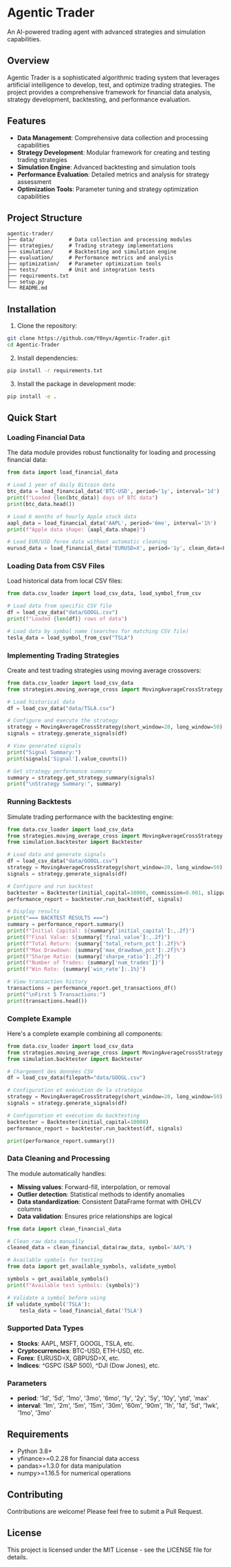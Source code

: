 # Agentic Trader

An AI-powered trading agent with advanced strategies and simulation capabilities.

## Overview

Agentic Trader is a sophisticated algorithmic trading system that leverages artificial intelligence to develop, test, and optimize trading strategies. The project provides a comprehensive framework for financial data analysis, strategy development, backtesting, and performance evaluation.

## Features

- **Data Management**: Comprehensive data collection and processing capabilities
- **Strategy Development**: Modular framework for creating and testing trading strategies
- **Simulation Engine**: Advanced backtesting and simulation tools
- **Performance Evaluation**: Detailed metrics and analysis for strategy assessment
- **Optimization Tools**: Parameter tuning and strategy optimization capabilities

## Project Structure

```
agentic-trader/
├── data/           # Data collection and processing modules
├── strategies/     # Trading strategy implementations
├── simulation/     # Backtesting and simulation engine
├── evaluation/     # Performance metrics and analysis
├── optimization/   # Parameter optimization tools
├── tests/          # Unit and integration tests
├── requirements.txt
├── setup.py
└── README.md
```

## Installation

1. Clone the repository:
```bash
git clone https://github.com/Y0nyx/Agentic-Trader.git
cd Agentic-Trader
```

2. Install dependencies:
```bash
pip install -r requirements.txt
```

3. Install the package in development mode:
```bash
pip install -e .
```

## Quick Start

### Loading Financial Data

The data module provides robust functionality for loading and processing financial data:

```python
from data import load_financial_data

# Load 1 year of daily Bitcoin data
btc_data = load_financial_data('BTC-USD', period='1y', interval='1d')
print(f"Loaded {len(btc_data)} days of BTC data")
print(btc_data.head())

# Load 6 months of hourly Apple stock data
aapl_data = load_financial_data('AAPL', period='6mo', interval='1h')
print(f"Apple data shape: {aapl_data.shape}")

# Load EUR/USD forex data without automatic cleaning
eurusd_data = load_financial_data('EURUSD=X', period='1y', clean_data=False)
```

### Loading Data from CSV Files

Load historical data from local CSV files:

```python
from data.csv_loader import load_csv_data, load_symbol_from_csv

# Load data from specific CSV file
df = load_csv_data("data/GOOGL.csv")
print(f"Loaded {len(df)} rows of data")

# Load data by symbol name (searches for matching CSV file)
tesla_data = load_symbol_from_csv("TSLA")
```

### Implementing Trading Strategies

Create and test trading strategies using moving average crossovers:

```python
from data.csv_loader import load_csv_data
from strategies.moving_average_cross import MovingAverageCrossStrategy

# Load historical data
df = load_csv_data("data/TSLA.csv")

# Configure and execute the strategy
strategy = MovingAverageCrossStrategy(short_window=20, long_window=50)
signals = strategy.generate_signals(df)

# View generated signals
print("Signal Summary:")
print(signals['Signal'].value_counts())

# Get strategy performance summary
summary = strategy.get_strategy_summary(signals)
print("\nStrategy Summary:", summary)
```

### Running Backtests

Simulate trading performance with the backtesting engine:

```python
from data.csv_loader import load_csv_data
from strategies.moving_average_cross import MovingAverageCrossStrategy
from simulation.backtester import Backtester

# Load data and generate signals
df = load_csv_data("data/GOOGL.csv")
strategy = MovingAverageCrossStrategy(short_window=20, long_window=50)
signals = strategy.generate_signals(df)

# Configure and run backtest
backtester = Backtester(initial_capital=10000, commission=0.001, slippage=0.0005)
performance_report = backtester.run_backtest(df, signals)

# Display results
print("=== BACKTEST RESULTS ===")
summary = performance_report.summary()
print(f"Initial Capital: ${summary['initial_capital']:,.2f}")
print(f"Final Value: ${summary['final_value']:,.2f}")
print(f"Total Return: {summary['total_return_pct']:.2f}%")
print(f"Max Drawdown: {summary['max_drawdown_pct']:.2f}%")
print(f"Sharpe Ratio: {summary['sharpe_ratio']:.2f}")
print(f"Number of Trades: {summary['num_trades']}")
print(f"Win Rate: {summary['win_rate']:.1%}")

# View transaction history
transactions = performance_report.get_transactions_df()
print("\nFirst 5 Transactions:")
print(transactions.head())
```

### Complete Example

Here's a complete example combining all components:

```python
from data.csv_loader import load_csv_data
from strategies.moving_average_cross import MovingAverageCrossStrategy
from simulation.backtester import Backtester

# Chargement des données CSV
df = load_csv_data(filepath="data/GOOGL.csv")

# Configuration et exécution de la stratégie
strategy = MovingAverageCrossStrategy(short_window=20, long_window=50)
signals = strategy.generate_signals(df)

# Configuration et exécution du backtesting
backtester = Backtester(initial_capital=10000)
performance_report = backtester.run_backtest(df, signals)

print(performance_report.summary())
```

### Data Cleaning and Processing

The module automatically handles:
- **Missing values**: Forward-fill, interpolation, or removal
- **Outlier detection**: Statistical methods to identify anomalies  
- **Data standardization**: Consistent DataFrame format with OHLCV columns
- **Data validation**: Ensures price relationships are logical

```python
from data import clean_financial_data

# Clean raw data manually
cleaned_data = clean_financial_data(raw_data, symbol='AAPL')

# Available symbols for testing
from data import get_available_symbols, validate_symbol

symbols = get_available_symbols()
print(f"Available test symbols: {symbols}")

# Validate a symbol before using
if validate_symbol('TSLA'):
    tesla_data = load_financial_data('TSLA')
```

### Supported Data Types

- **Stocks**: AAPL, MSFT, GOOGL, TSLA, etc.
- **Cryptocurrencies**: BTC-USD, ETH-USD, etc.
- **Forex**: EURUSD=X, GBPUSD=X, etc.
- **Indices**: ^GSPC (S&P 500), ^DJI (Dow Jones), etc.

### Parameters

- **period**: '1d', '5d', '1mo', '3mo', '6mo', '1y', '2y', '5y', '10y', 'ytd', 'max'
- **interval**: '1m', '2m', '5m', '15m', '30m', '60m', '90m', '1h', '1d', '5d', '1wk', '1mo', '3mo'

## Requirements

- Python 3.8+
- yfinance>=0.2.28 for financial data access
- pandas>=1.3.0 for data manipulation
- numpy>=1.16.5 for numerical operations

## Contributing

Contributions are welcome! Please feel free to submit a Pull Request.

## License

This project is licensed under the MIT License - see the LICENSE file for details.
